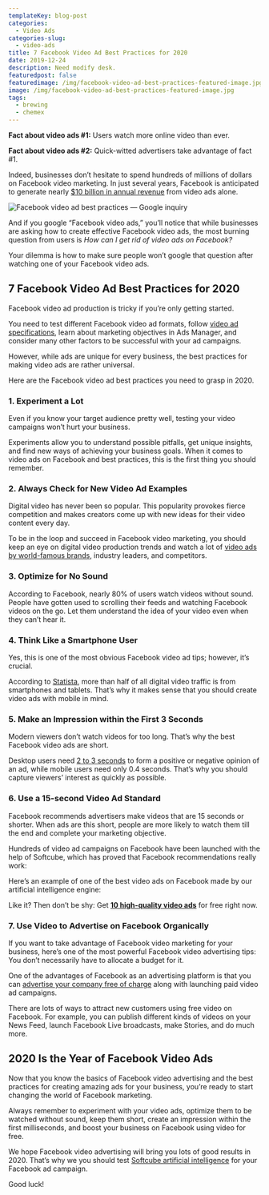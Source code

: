 ```yaml
---
templateKey: blog-post
categories:
  - Video Ads
categories-slug:
  - video-ads
title: 7 Facebook Video Ad Best Practices for 2020
date: 2019-12-24
description: Need modify desk.
featuredpost: false
featuredimage: /img/facebook-video-ad-best-practices-featured-image.jpg
image: /img/facebook-video-ad-best-practices-featured-image.jpg
tags:
  - brewing
  - chemex
---
```

<!--StartFragment-->

**Fact about video ads #1:** Users watch more online video than ever. 

**Fact about video ads #2:** Quick-witted advertisers take advantage of fact #1.

Indeed, businesses don’t hesitate to spend hundreds of millions of dollars on Facebook video marketing. In just several years, Facebook is anticipated to generate nearly [$10 billion in annual revenue](https://softcube.com/70-video-marketing-statistics-for-2020/) from video ads alone.

![Facebook video ad best practices — Google inquiry](/img/facebook-video-ad-best-practices-google-inquiry.jpg)

And if you google “Facebook video ads,” you’ll notice that while businesses are asking how to create effective Facebook video ads, the most burning question from users is _How can I get rid of video ads on Facebook?_

Your dilemma is how to make sure people won’t google that question after watching one of your Facebook video ads.

## 7 Facebook Video Ad Best Practices for 2020

Facebook video ad production is tricky if you’re only getting started. 

You need to test different Facebook video ad formats, follow [video ad specifications](https://softcube.com/questions-about-facebook-video-ad-specs/), learn about marketing objectives in Ads Manager, and consider many other factors to be successful with your ad campaigns.

However, while ads are unique for every business, the best practices for making video ads are rather universal. 

Here are the Facebook video ad best practices you need to grasp in 2020.

### 1\. **Experiment a Lot**

Even if you know your target audience pretty well, testing your video campaigns won’t hurt your business. 

Experiments allow you to understand possible pitfalls, get unique insights, and find new ways of achieving your business goals. When it comes to video ads on Facebook and best practices, this is the first thing you should remember.

### 2\. **Always Check for New Video Ad Examples**

Digital video has never been so popular. This popularity provokes fierce competition and makes creators come up with new ideas for their video content every day.

To be in the loop and succeed in Facebook video marketing, you should keep an eye on digital video production trends and watch a lot of [video ads by world-famous brands](https://softcube.com/best-facebook-video-ad-examples-2019/), industry leaders, and competitors.

### 3\. **Optimize for No Sound**

According to Facebook, nearly 80% of users watch videos without sound. People have gotten used to scrolling their feeds and watching Facebook videos on the go. Let them understand the idea of your video even when they can’t hear it.

### 4\. **Think Like a Smartphone User**

Yes, this is one of the most obvious Facebook video ad tips; however, it’s crucial.

According to [Statista](https://www.statista.com/statistics/647347/smartphone-video-views-share/), more than half of all digital video traffic is from smartphones and tablets. That’s why it makes sense that you should create video ads with mobile in mind.

### 5\. **Make an Impression within the First 3 Seconds**

Modern viewers don’t watch videos for too long. That’s why the best Facebook video ads are short.

Desktop users need [2 to 3 seconds](http://mmaglobal.com/news/mobile-marketing-association-reveal-brands-need-first-second-strategy/) to form a positive or negative opinion of an ad, while mobile users need only 0.4 seconds. That’s why you should capture viewers’ interest as quickly as possible.

### 6\. **Use a 15-second Video Ad Standard**

Facebook recommends advertisers make videos that are 15 seconds or shorter. When ads are this short, people are more likely to watch them till the end and complete your marketing objective. 

Hundreds of video ad campaigns on Facebook have been launched with the help of Softcube, which has proved that Facebook recommendations really work:

Here’s an example of one of the best video ads on Facebook made by our artificial intelligence engine:

Like it? Then don’t be shy: Get [**10 high-quality video ads**](https://softcube.com/get-ten-ads/) for free right now.

### 7\. **Use Video to Advertise on Facebook Organically**

If you want to take advantage of Facebook video marketing for your business, here’s one of the most powerful Facebook video advertising tips: You don’t necessarily have to allocate a budget for it.

One of the advantages of Facebook as an advertising platform is that you can [advertise your company free of charge](https://softcube.com/how-to-advertise-on-facebook-for-free/) along with launching paid video ad campaigns.

There are lots of ways to attract new customers using free video on Facebook. For example, you can publish different kinds of videos on your News Feed, launch Facebook Live broadcasts, make Stories, and do much more.

## 2020 Is the Year of Facebook Video Ads

Now that you know the basics of Facebook video advertising and the best practices for creating amazing ads for your business, you’re ready to start changing the world of Facebook marketing.

Always remember to experiment with your video ads, optimize them to be watched without sound, keep them short, create an impression within the first milliseconds, and boost your business on Facebook using video for free.

We hope Facebook video advertising will bring you lots of good results in 2020. That’s why we you should test [Softcube artificial intelligence](https://softcube.com/) for your Facebook ad campaign.

Good luck!
